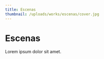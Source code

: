 ```yaml
---
title: Escenas
thumbnail: /uploads/works/escenas/cover.jpg
---
```


# Escenas

Lorem ipsum dolor sit amet.
